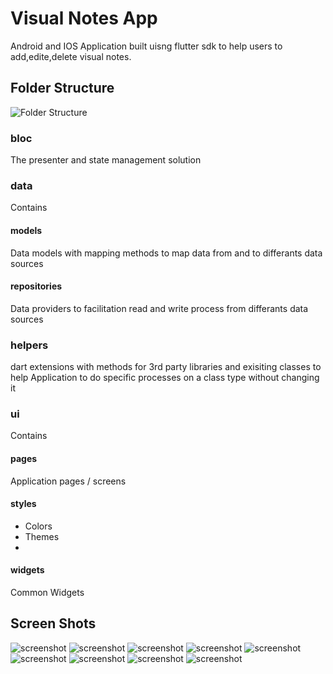 # Visual Notes App

Android and IOS Application built uisng flutter sdk to help users to add,edite,delete visual notes.


## Folder Structure


![Folder Structure](https://github.com/mostafaemara/visual_notes/blob/main/folders_structure.png)

### bloc
The presenter and state management solution
### data

 Contains

 #### models 
  Data models with mapping methods to map data from and to  differants data sources
 #### repositories
 Data providers to facilitation read and write process from differants data sources

 ### helpers

dart extensions with methods for 3rd party libraries and exisiting classes to help Application to do specific processes on a class type without changing it

### ui

 Contains 

 #### pages
 Application pages / screens 
  #### styles

  - Colors
  - Themes
  - 
   #### widgets
   Common Widgets

## Screen Shots

![screenshot](https://github.com/mostafaemara/visual_notes/blob/main/screen_shots/1.jpeg)
![screenshot](https://github.com/mostafaemara/visual_notes/blob/main/screen_shots/2.jpeg)
![screenshot](https://github.com/mostafaemara/visual_notes/blob/main/screen_shots/3.jpeg)
![screenshot](https://github.com/mostafaemara/visual_notes/blob/main/screen_shots/4.jpeg)
![screenshot](https://github.com/mostafaemara/visual_notes/blob/main/screen_shots/5.jpeg)
![screenshot](https://github.com/mostafaemara/visual_notes/blob/main/screen_shots/6.jpeg)
![screenshot](https://github.com/mostafaemara/visual_notes/blob/main/screen_shots/7.jpeg)
![screenshot](https://github.com/mostafaemara/visual_notes/blob/main/screen_shots/8.jpeg)
![screenshot](https://github.com/mostafaemara/visual_notes/blob/main/screen_shots/9.jpeg)
